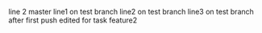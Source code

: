 line 2 master
line1 on test branch
line2 on test branch
line3 on test branch after first push
edited for task
feature2
